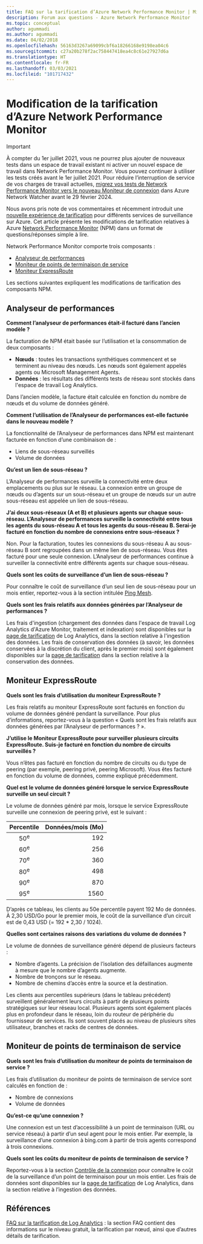 ```yaml
---
title: FAQ sur la tarification d’Azure Network Performance Monitor | Microsoft Docs
description: Forum aux questions - Azure Network Performance Monitor
ms.topic: conceptual
author: agummadi
ms.author: agummadi
ms.date: 04/02/2018
ms.openlocfilehash: 56163d3267a69099cbf6a18266168e9198ea04c6
ms.sourcegitcommit: c27a20b278f2ac758447418ea4c8c61e27927d6a
ms.translationtype: HT
ms.contentlocale: fr-FR
ms.lasthandoff: 03/03/2021
ms.locfileid: "101717432"
---
```

# <a name="pricing-changes-for-azure-network-performance-monitor"></a>Modification de la tarification d’Azure Network Performance Monitor

> [!IMPORTANT]
> À compter du 1er juillet 2021, vous ne pourrez plus ajouter de nouveaux tests dans un espace de travail existant ni activer un nouvel espace de travail dans Network Performance Monitor. Vous pouvez continuer à utiliser les tests créés avant le 1er juillet 2021. Pour réduire l’interruption de service de vos charges de travail actuelles, [migrez vos tests de Network Performance Monitor vers le nouveau Moniteur de connexion](../../network-watcher/migrate-to-connection-monitor-from-network-performance-monitor.md) dans Azure Network Watcher avant le 29 février 2024.

Nous avons pris note de vos commentaires et récemment introduit une [nouvelle expérience de tarification](https://azure.microsoft.com/blog/introducing-a-new-way-to-purchase-azure-monitoring-services/) pour différents services de surveillance sur Azure. Cet article présente les modifications de tarification relatives à Azure [Network Performance Monitor](../../networking/network-monitoring-overview.md) (NPM) dans un format de questions/réponses simple à lire.

Network Performance Monitor comporte trois composants :
* [Analyseur de performances](../../networking/network-monitoring-overview.md#performance-monitor)
* [Moniteur de points de terminaison de service](../../networking/network-monitoring-overview.md)
* [Moniteur ExpressRoute](../../networking/network-monitoring-overview.md#expressroute-monitor)

Les sections suivantes expliquent les modifications de tarification des composants NPM.

## <a name="performance-monitor"></a>Analyseur de performances

**Comment l’analyseur de performances était-il facturé dans l’ancien modèle ?**

La facturation de NPM était basée sur l’utilisation et la consommation de deux composants :
* **Nœuds** : toutes les transactions synthétiques commencent et se terminent au niveau des nœuds. Les nœuds sont également appelés agents ou Microsoft Management Agents.
* **Données** : les résultats des différents tests de réseau sont stockés dans l'espace de travail Log Analytics.

Dans l’ancien modèle, la facture était calculée en fonction du nombre de nœuds et du volume de données généré. 

**Comment l’utilisation de l’Analyseur de performances est-elle facturée dans le nouveau modèle ?**

La fonctionnalité de l’Analyseur de performances dans NPM est maintenant facturée en fonction d’une combinaison de : 

* Liens de sous-réseau surveillés
* Volume de données

**Qu’est un lien de sous-réseau ?**

L’Analyseur de performances surveille la connectivité entre deux emplacements ou plus sur le réseau. La connexion entre un groupe de nœuds ou d’agents sur un sous-réseau et un groupe de nœuds sur un autre sous-réseau est appelée un lien de sous-réseau.

**J’ai deux sous-réseaux (A et B) et plusieurs agents sur chaque sous-réseau. L’Analyseur de performances surveille la connectivité entre tous les agents du sous-réseau A et tous les agents du sous-réseau B. Serai-je facturé en fonction du nombre de connexions entre sous-réseaux ?**

Non. Pour la facturation, toutes les connexions du sous-réseau A au sous-réseau B sont regroupées dans un même lien de sous-réseau. Vous êtes facturé pour une seule connexion. L’Analyseur de performances continue à surveiller la connectivité entre différents agents sur chaque sous-réseau.

**Quels sont les coûts de surveillance d’un lien de sous-réseau ?**

Pour connaître le coût de surveillance d’un seul lien de sous-réseau pour un mois entier, reportez-vous à la section intitulée [Ping Mesh](https://azure.microsoft.com/pricing/details/network-watcher/).

**Quels sont les frais relatifs aux données générées par l’Analyseur de performances ?**

Les frais d'ingestion (chargement des données dans l'espace de travail Log Analytics d'Azure Monitor, traitement et indexation) sont disponibles sur la [page de tarification](https://azure.microsoft.com/pricing/details/log-analytics/) de Log Analytics, dans la section relative à l'ingestion des données. Les frais de conservation des données (à savoir, les données conservées à la discrétion du client, après le premier mois) sont également disponibles sur la [page de tarification](https://azure.microsoft.com/pricing/details/log-analytics/) dans la section relative à la conservation des données.


## <a name="expressroute-monitor"></a>Moniteur ExpressRoute

**Quels sont les frais d’utilisation du moniteur ExpressRoute ?**

Les frais relatifs au moniteur ExpressRoute sont facturés en fonction du volume de données généré pendant la surveillance. Pour plus d’informations, reportez-vous à la question « Quels sont les frais relatifs aux données générées par l’Analyseur de performances ? ».

**J’utilise le Moniteur ExpressRoute pour surveiller plusieurs circuits ExpressRoute. Suis-je facturé en fonction du nombre de circuits surveillés ?**

Vous n’êtes pas facturé en fonction du nombre de circuits ou du type de peering (par exemple, peering privé, peering Microsoft). Vous êtes facturé en fonction du volume de données, comme expliqué précédemment.

**Quel est le volume de données généré lorsque le service ExpressRoute surveille un seul circuit ?**

Le volume de données généré par mois, lorsque le service ExpressRoute surveille une connexion de peering privé, est le suivant :

|Percentile      |Données/mois (Mo)|
| :---:          |           ---:|
|50<sup>e</sup> |            192|
|60<sup>e</sup> |            256|
|70<sup>e</sup> |            360|
|80<sup>e</sup> |            498|
|90<sup>e</sup> |            870|
|95<sup>e</sup> |           1560|


D’après ce tableau, les clients au 50e percentile payent 192 Mo de données. À 2,30 USD/Go pour le premier mois, le coût de la surveillance d’un circuit est de 0,43 USD (= 192 * 2,30 / 1024).

**Quelles sont certaines raisons des variations du volume de données ?**

Le volume de données de surveillance généré dépend de plusieurs facteurs :
* Nombre d’agents. La précision de l’isolation des défaillances augmente à mesure que le nombre d’agents augmente.
* Nombre de tronçons sur le réseau.
* Nombre de chemins d’accès entre la source et la destination.

Les clients aux percentiles supérieurs (dans le tableau précédent) surveillent généralement leurs circuits à partir de plusieurs points stratégiques sur leur réseau local. Plusieurs agents sont également placés plus en profondeur dans le réseau, loin du routeur de périphérie du fournisseur de services. Ils sont souvent placés au niveau de plusieurs sites utilisateur, branches et racks de centres de données.

## <a name="service-endpoint-monitor"></a>Moniteur de points de terminaison de service

**Quels sont les frais d’utilisation du moniteur de points de terminaison de service ?**

Les frais d’utilisation du moniteur de points de terminaison de service sont calculés en fonction de :
* Nombre de connexions
* Volume de données

**Qu’est-ce qu’une connexion ?**

Une connexion est un test d’accessibilité à un point de terminaison (URL ou service réseau) à partir d’un seul agent pour le mois entier. Par exemple, la surveillance d’une connexion à bing.com à partir de trois agents correspond à trois connexions.

**Quels sont les coûts du moniteur de points de terminaison de service ?**

Reportez-vous à la section [Contrôle de la connexion](https://azure.microsoft.com/pricing/details/network-watcher/) pour connaître le coût de la surveillance d’un point de terminaison pour un mois entier. Les frais de données sont disponibles sur la [page de tarification](https://azure.microsoft.com/pricing/details/log-analytics/) de Log Analytics, dans la section relative à l’ingestion des données.

## <a name="references"></a>Références

[FAQ sur la tarification de Log Analytics](https://azure.microsoft.com/pricing/details/log-analytics/) : la section FAQ contient des informations sur le niveau gratuit, la tarification par nœud, ainsi que d’autres détails de tarification.